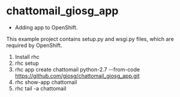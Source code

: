 # chattomail_giosg_app

* Adding app to OpenShift.

This example project contains setup.py and wsgi.py files, which are required by OpenShift.

1) Install rhc
2) rhc setup
3) rhc app create chattomail python-2.7 --from-code https://github.com/giosg/chattomail_giosg_app.git
4) rhc show-app chattomail
5) rhc tail -a chattomail
